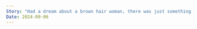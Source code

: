 ```yaml
---
Story: "Had a dream about a brown hair woman, there was just something about her. In a semi romantic way. "
Date: 2024-09-06
---
```

